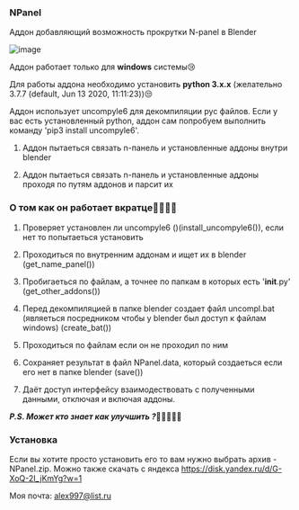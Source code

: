 ### NPanel 

Аддон добавляющий возможность прокрутки N-panel в Blender

![image](https://user-images.githubusercontent.com/31005234/112046126-aff12280-8b5c-11eb-80cf-f9f752fd7bf9.png)

Аддон работает только для **windows** системы😢

Для работы аддона необходимо установить **python 3.x.x** (желательно  3.7.7 (default, Jun 13 2020, 11:11:23))😒

Аддон использует uncompyle6 для декомпиляции pyc файлов. Если у вас есть установленный python, аддон сам попробуем выполнить команду 'pip3 install uncompyle6'.

1) Аддон пытаеться связать n-панель и установленные аддоны внутри blender

2) Аддон пытаеться связать n-панель и установленные аддоны проходя по путям аддонов и парсит их

### О том как он работает вкратце🤷‍♂️🤷‍♀️

1) Проверяет установлен ли uncompyle6 ()(install_uncompyle6()), если нет то попытаеться установить 

2) Проходиться по внутренним аддонам и ищет их в blender (get_name_panel())

3) Пробигаеться по файлам, а точнее по папкам в которых есть '__init__.py' (get_other_addons())

4) Перед декомпиляцией в папке blender создает файл uncompl.bat (являеться посредником чтобы у blender был доступ к файлам windows) (create_bat())

5) Проходиться по файлам если он не проходил по ним

6) Сохраняет результат в файл NPanel.data, который создаеться если его нет в папке blender (save())

7) Даёт доступ интерфейсу взаимодествовать с полученными данными, отключая и включая аддоны.


_**P.S. Может кто знает как улучшить ?**_🧙‍♀️🧙‍♂️🧐

### Установка
Если вы хотите просто установить его то вам нужно выбрать архив - NPanel.zip. Можно также скачать с яндекса https://disk.yandex.ru/d/G-XoQ-2I_jKmYg?w=1


Моя почта: alex997@list.ru
